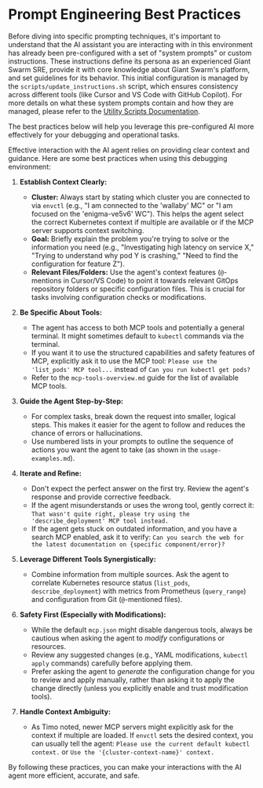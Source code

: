 # Prompt Engineering Best Practices

Before diving into specific prompting techniques, it's important to understand that the AI assistant you are interacting with in this environment has already been pre-configured with a set of "system prompts" or custom instructions. These instructions define its persona as an experienced Giant Swarm SRE, provide it with core knowledge about Giant Swarm's platform, and set guidelines for its behavior. This initial configuration is managed by the `scripts/update_instructions.sh` script, which ensures consistency across different tools (like Cursor and VS Code with GitHub Copilot). For more details on what these system prompts contain and how they are managed, please refer to the [Utility Scripts Documentation](utility-scripts.md).

The best practices below will help you leverage this pre-configured AI more effectively for your debugging and operational tasks.

Effective interaction with the AI agent relies on providing clear context and guidance. Here are some best practices when using this debugging environment:

1.  **Establish Context Clearly:**
    *   **Cluster:** Always start by stating which cluster you are connected to via `envctl` (e.g., "I am connected to the 'wallaby' MC" or "I am focused on the 'enigma-ve5v6' WC"). This helps the agent select the correct Kubernetes context if multiple are available or if the MCP server supports context switching.
    *   **Goal:** Briefly explain the problem you're trying to solve or the information you need (e.g., "Investigating high latency on service X," "Trying to understand why pod Y is crashing," "Need to find the configuration for feature Z").
    *   **Relevant Files/Folders:** Use the agent's context features (`@`-mentions in Cursor/VS Code) to point it towards relevant GitOps repository folders or specific configuration files. This is crucial for tasks involving configuration checks or modifications.

2.  **Be Specific About Tools:**
    *   The agent has access to both MCP tools and potentially a general terminal. It might sometimes default to `kubectl` commands via the terminal.
    *   If you want it to use the structured capabilities and safety features of MCP, explicitly ask it to use the MCP tool: `Please use the 'list_pods' MCP tool...` instead of `Can you run kubectl get pods?`
    *   Refer to the `mcp-tools-overview.md` guide for the list of available MCP tools.

3.  **Guide the Agent Step-by-Step:**
    *   For complex tasks, break down the request into smaller, logical steps. This makes it easier for the agent to follow and reduces the chance of errors or hallucinations.
    *   Use numbered lists in your prompts to outline the sequence of actions you want the agent to take (as shown in the `usage-examples.md`).

4.  **Iterate and Refine:**
    *   Don't expect the perfect answer on the first try. Review the agent's response and provide corrective feedback.
    *   If the agent misunderstands or uses the wrong tool, gently correct it: `That wasn't quite right, please try using the 'describe_deployment' MCP tool instead.`
    *   If the agent gets stuck on outdated information, and you have a search MCP enabled, ask it to verify: `Can you search the web for the latest documentation on {specific component/error}?`

5.  **Leverage Different Tools Synergistically:**
    *   Combine information from multiple sources. Ask the agent to correlate Kubernetes resource status (`list_pods`, `describe_deployment`) with metrics from Prometheus (`query_range`) and configuration from Git (`@`-mentioned files).

6.  **Safety First (Especially with Modifications):**
    *   While the default `mcp.json` might disable dangerous tools, always be cautious when asking the agent to *modify* configurations or resources.
    *   Review any suggested changes (e.g., YAML modifications, `kubectl apply` commands) carefully before applying them.
    *   Prefer asking the agent to *generate* the configuration change for you to review and apply manually, rather than asking it to apply the change directly (unless you explicitly enable and trust modification tools).

7.  **Handle Context Ambiguity:**
    *   As Timo noted, newer MCP servers might explicitly ask for the context if multiple are loaded. If `envctl` sets the desired context, you can usually tell the agent: `Please use the current default kubectl context.` or `Use the '{cluster-context-name}' context.`

By following these practices, you can make your interactions with the AI agent more efficient, accurate, and safe. 